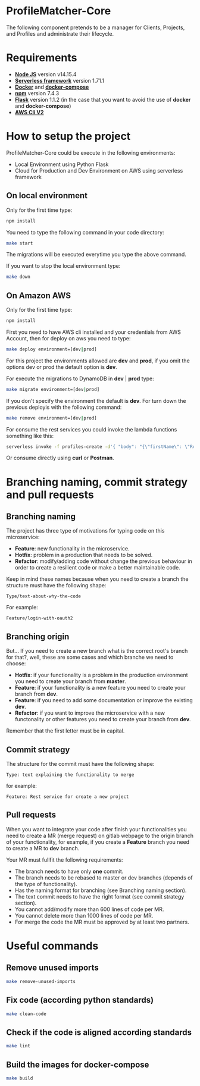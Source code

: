 # ProfileMatcher-Core

The following component pretends to be a manager for Clients, Projects, and Profiles and administrate their lifecycle.

# Requirements

- [**Node JS**](https://stackoverflow.com/questions/47008159/how-to-downgrade-node-version) version v14.15.4
- [**Serverless framework**](https://www.serverless.com/framework/docs/getting-started/) version 1.71.1
- [**Docker**](https://docs.docker.com/get-docker/) and [**docker-compose**](https://docs.docker.com/compose/install/)
- [**npm**](https://www.npmjs.com/get-npm) version 7.4.3
- [**Flask**](https://flask.palletsprojects.com/en/1.1.x/installation/) version 1.1.2 (in the case that you want to avoid the use of **docker** and **docker-compose**)
- [**AWS Cli V2**](https://docs.aws.amazon.com/cli/latest/userguide/install-cliv2.html)

# How to setup the project

ProfileMatcher-Core could be execute in the following environments:

- Local Environment using Python Flask 
- Cloud for Production and Dev Environment on AWS using serverless framework

## On local environment

Only for the first time type:
```sh
npm install
```

You need to type the following command in your code directory:
```sh
make start
```

The migrations will be executed everytime you type the above command.

If you want to stop the local environment type:
```sh
make down
```

## On Amazon AWS
Only for the first time type:
```sh
npm install
```

First you need to have AWS cli installed and your credentials from AWS Account, then for deploy on aws you need to type:

```sh
make deploy environment=[dev|prod]
```
For this  project the environments allowed are **dev** and **prod**, if you omit the options dev or prod the default option is **dev**.

For execute the migrations to DynamoDB in **dev** | **prod** type:
```sh
make migrate environment=[dev|prod]
```

If you don't specify the environment the default is **dev**.
For turn down the previous deployis with the following command:
```sh
make remove environment=[dev|prod]
```

For consume the rest services you could invoke the lambda functions something like this:
```sh
serverless invoke -f profiles-create -d'{ "body": "{\"firstName\": \"Roberto Leroy\",\"lastName\": \"Monroy Ruiz\",\"email\": \"bluedrayco@gmail.com\"}" }' -l
```

Or consume directly using **curl** or **Postman**.

# Branching naming, commit strategy and pull requests

## Branching naming
The project has three type of motivations for typing code on this microservice:

- **Feature**: new functionality in the microservice.
- **Hotfix**: problem in a production that needs to be solved.
- **Refactor**: modify/adding code without change the previous behaviour in order to create a resilient code or make a better maintainable code.

Keep in mind these names because when you need to create a branch the structure must have the following shape:
```
Type/text-about-why-the-code
```

For example:
```
Feature/login-with-oauth2
```

## Branching origin
But... If you need to create a new branch what is the correct root's branch for that?, well, these are some cases and which branche we need to choose:

- **Hotfix**: if your functionality is a problem in the production environment you need to create your branch from **master**.
- **Feature**: if your functionality is a new feature you need to create your branch from **dev**.
- **Feature**: if you need to add some documentation or improve the existing **dev**.
- **Refactor**: if you want to improve the microservice with a new functonality or other features you need to create your branch from **dev**.

Remember that the first letter must be in capital.

## Commit strategy
The structure for the commit must have the following shape:

```
Type: text explaining the functionality to merge
```

for example:

```
Feature: Rest service for create a new project
```

## Pull requests
When you want to integrate your code after finish your functionalities you need to create a MR (merge request) on gitlab webpage to the origin branch of your functionality, for example, if you create a **Feature** branch you need to create a MR to **dev** branch.

Your MR must fullfit the following requirements:

- The branch needs to have only **one** commit.
- The branch needs to be rebased to master or dev branches (depends of the type of functionality).
- Has the naming format for branching (see Branching naming section).
- The text commit needs to have the right format (see commit strategy section).
- You cannot add/modify more than 600 lines of code per MR.
- You cannot delete more than 1000 lines of code per MR.
- For merge the code the MR must be approved by at least two partners.

# Useful commands

## Remove unused imports
```bash
make remove-unused-imports
```

## Fix code (according python standards)
```bash
make clean-code
```

## Check if the code is aligned according standards
```bash
make lint
```

## Build the images for docker-compose
```bash
make build
```